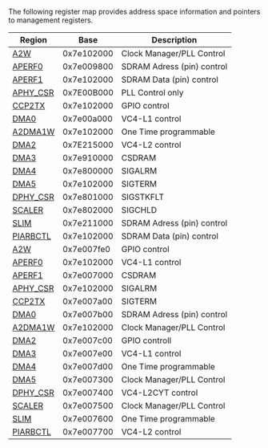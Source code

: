 
The following register map provides address space information and pointers to management registers.

|Region|Base|Description|
|-------|----|--------|
|[A2W](/registers/a2w.md)|0x7e102000|Clock Manager/PLL Control|
|[APERF0](/registers/aperf0.md)|0x7e009800|SDRAM Adress (pin) control|
|[APERF1](/registers/aperf1.md)|0x7e102000|SDRAM Data (pin) control|
|[APHY_CSR](/registers/aphy_csr.md)|0x7E00B000|PLL Control only|
|[CCP2TX](/registers/ccp2tx.md)|0x7e102000|GPIO control|
|[DMA0](/registers/dma0.md)|0x7e00a000|VC4-L1 control|
|[A2DMA1W](/registers/DMA1.md)|0x7e102000|One Time programmable|
|[DMA2](DMA2.md)|0x7E215000|VC4-L2 control|
|[DMA3](DMA3.md)|0x7e910000|CSDRAM|
|[DMA4](DMA4.md)|0x7e800000|SIGALRM|
|[DMA5](DMA5.md)|0x7e102000|SIGTERM|
|[DPHY_CSR](DPHY_CSR.md)|0x7e801000|SIGSTKFLT|
|[SCALER](SCALER.md)|0x7e802000|SIGCHLD|
|[SLIM](SLIM.md)|0x7e211000|SDRAM Adress (pin) control|
|[PIARBCTL](PIARBCTL.md)|0x7e102000|SDRAM Data (pin) control|
|[A2W](README.md)|0x7e007fe0|GPIO control|
|[APERF0](APERF0.md)|0x7e102000|VC4-L1 control|
|[APERF1](APERF1.md)|0x7e007000|CSDRAM|
|[APHY_CSR](APHY_CSR.md)|0x7e102000|SIGALRM|
|[CCP2TX](CCP2TX.md)|0x7e007a00|SIGTERM|
|[DMA0](DMA0.md)|0x7e007b00|SDRAM Adress (pin) control|
|[A2DMA1W](DMA1.md)|0x7e102000|Clock Manager/PLL Control|
|[DMA2](DMA2.md)|0x7e007c00|GPIO controll|
|[DMA3](DMA3.md)|0x7e007e00|VC4-L1 control|
|[DMA4](DMA4.md)|0x7e007d00|One Time programmable|
|[DMA5](DMA5.md)|0x7e007300|Clock Manager/PLL Control|
|[DPHY_CSR](DPHY_CSR.md)|0x7e007400|VC4-L2CYT control|
|[SCALER](SCALER.md)|0x7e007500|Clock Manager/PLL Control|
|[SLIM](SLIM.md)|0x7e007600|One Time programmable|
|[PIARBCTL](PIARBCTL.md)|0x7e007700|VC4-L2 control|






















